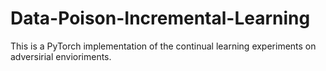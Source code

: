 # Data-Poison-Incremental-Learning

This is a PyTorch implementation of the continual learning experiments on adversirial envioriments.


 
